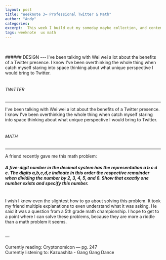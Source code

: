 ```yaml
---
layout: post
title: "Weeknote 3— Professional Twitter & Math"
author: "Andy"
categories:
excerpt:  This week I build out my someday maybe collection, and contemplate a Twitter presence.
tags: weeknote  ux math
---
```



<br>
<br>
###### DESIGN
---
I've been talking with Wei wei a lot about the benefits of a Twitter presence. I know I've been overthinking the whole thing when catch myself staring into space thinking about what unique perspective I would bring to Twitter.
<Br>
<Br>

###### TWITTER
---
I've been talking with Wei wei a lot about the benefits of a Twitter presence. I know I've been overthinking the whole thing when catch myself staring into space thinking about what unique perspective I would bring to Twitter.
<Br>
<Br>

###### MATH
---
A friend recently gave me this math problem:
<br>
##### A five-digit number in the decimal system has the representation a b c d e. The digits a,b,c,d,e indicate in this order the respective remainder when dividing the number by 2, 3, 4, 5, and 6. Show that exactly one number exists and specify this number.
<Br>
I wish I knew even the slightest how to go about solving this problem. It took my friend multiple explanations to even understand what it was asking. He said it was a question from a 5th grade math championship. I hope to get to a point where I can solve these problems, because they are more a riddle than a math problem it seems.

<br>
<br>

—
<br>
<br>
Currently reading: Cryptonomicon — pg. 247
<br>
Currently listening to: Kazuashita - Gang Gang Dance
